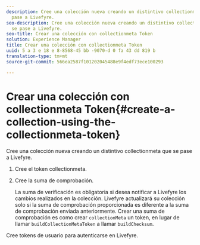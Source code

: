 ```yaml
---
description: Cree una colección nueva creando un distintivo collectionmeta que se
  pase a Livefyre.
seo-description: Cree una colección nueva creando un distintivo collectionmeta que
  se pase a Livefyre.
seo-title: Crear una colección con collectionmeta Token
solution: Experience Manager
title: Crear una colección con collectionmeta Token
uuid: 5 a 3 e 18 e 8-8568-45 bb -9070-d 0 fa 43 dd 819 b
translation-type: tm+mt
source-git-commit: 566ea2587f101202045488e9f4edf73ece100293

---
```



# Crear una colección con collectionmeta Token{#create-a-collection-using-the-collectionmeta-token}

Cree una colección nueva creando un distintivo collectionmeta que se pase a Livefyre.

1. Cree el token collectionmeta.
1. Cree la suma de comprobación.

   La suma de verificación es obligatoria si desea notificar a Livefyre los cambios realizados en la colección. Livefyre actualizará su colección solo si la suma de comprobación proporcionada es diferente a la suma de comprobación enviada anteriormente. Crear una suma de comprobación es como crear `collectionMeta` un token, en lugar de llamar `buildCollectionMetaToken` a llamar `buildChecksum`.

Cree tokens de usuario para autenticarse en Livefyre.